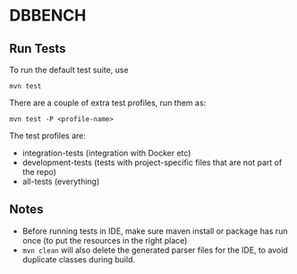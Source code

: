# DBBENCH

## Run Tests
To run the default test suite, use
    
    mvn test
   
There are a couple of extra test profiles, run them as:

    mvn test -P <profile-name>
    
The test profiles are:
- integration-tests (integration with Docker etc)
- development-tests (tests with project-specific files that are not part of the repo)
- all-tests (everything)
 


## Notes
- Before running tests in IDE, make sure maven install or package has run once (to put the resources
 in the right place)
- ```mvn clean``` will also delete the generated parser files for the IDE, to avoid duplicate 
classes during build.
